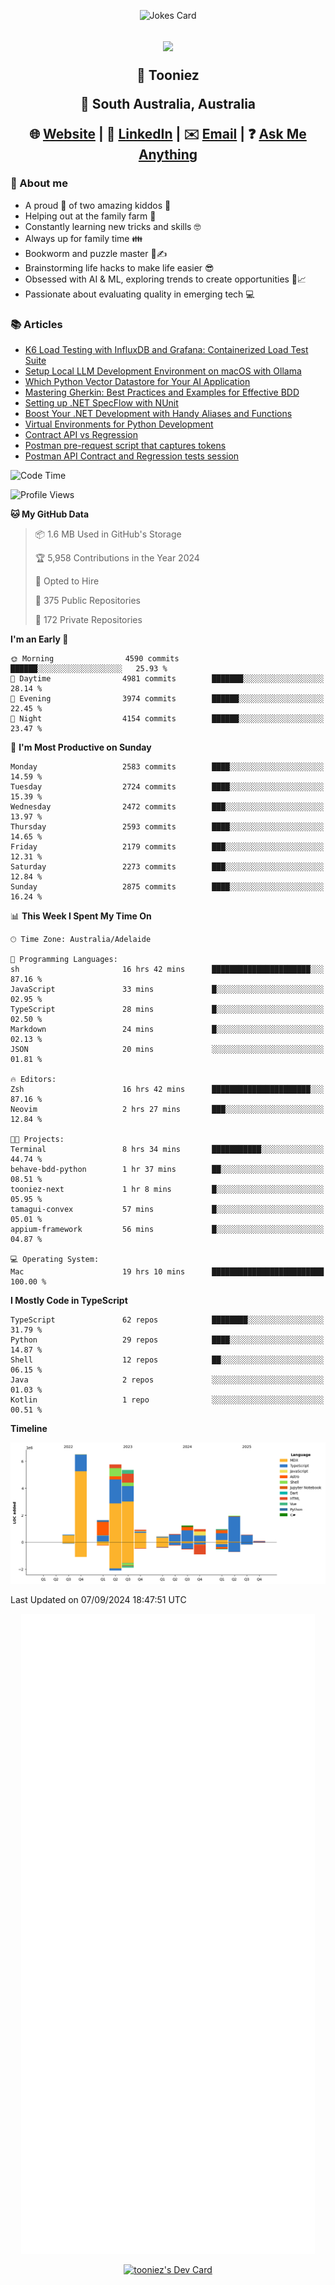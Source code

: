 
<p align="center">
  <img src="https://readme-jokes.vercel.app/api" alt="Jokes Card">
  <!-- Replace the URL if you want to use a different joke API or update the existing endpoint -->
</p>

<h2 align="center">

![](https://quotes-github-readme.vercel.app/api?type=horizontal&theme=catppuccin_mocha)

🤖 Tooniez

📍 South Australia, Australia

 🌐 [Website](https://tooniez-land.vercel.app) | 💼 [LinkedIn](https://www.linkedin.com/in/tonyluu888) | ✉️ [Email](mailto:tooni22@proton.me) | ❓ [Ask Me Anything](https://github.com/tooniez/ama/issues/new)


</h2>

### 🌟 About me

- A proud 🤴 of two amazing kiddos 💛
- Helping out at the family farm 🥒
- Constantly learning new tricks and skills 🤓
- Always up for family time 👪
- Bookworm and puzzle master 📘✍️
- Brainstorming life hacks to make life easier 😎
- Obsessed with AI & ML, exploring trends to create opportunities 🤖📈
- Passionate about evaluating quality in emerging tech 💻


### 📚 Articles 
<!-- ### 💡 Blog posts -->

<!-- BLOG-POST-LIST:START -->
- [K6 Load Testing with InfluxDB and Grafana: Containerized Load Test Suite](https://tooniez-land.vercel.app/post/qa-k6-grafana-influxdb/)
- [Setup Local LLM Development Environment on macOS with Ollama](https://tooniez-land.vercel.app/post/aiml-ollama-setup/)
- [Which Python Vector Datastore for Your AI Application](https://tooniez-land.vercel.app/post/aiml-python-vectordb-comparison/)
- [Mastering Gherkin: Best Practices and Examples for Effective BDD](https://tooniez-land.vercel.app/post/qa-gherkin-principles/)
- [Setting up .NET SpecFlow with NUnit](https://tooniez-land.vercel.app/post/qa-specflow-template/)
- [Boost Your .NET Development with Handy Aliases and Functions](https://tooniez-land.vercel.app/post/dev-dotnet-init/)
- [Virtual Environments for Python Development](https://tooniez-land.vercel.app/post/dev-python-venv/)
- [Contract API vs Regression](https://tooniez-land.vercel.app/post/qa-api-contract-vs-regression/)
- [Postman pre-request script that captures tokens](https://tooniez-land.vercel.app/post/qa-api-postman-create-pre-script/)
- [Postman API Contract and Regression tests session](https://tooniez-land.vercel.app/post/qa-api-postman-megaport/)
<!-- BLOG-POST-LIST:END -->


<!--START_SECTION:waka-->
![Code Time](http://img.shields.io/badge/Code%20Time-426%20hrs%2042%20mins-blue)

![Profile Views](http://img.shields.io/badge/Profile%20Views-0-blue)

**🐱 My GitHub Data** 

> 📦 1.6 MB Used in GitHub's Storage 
 > 
> 🏆 5,958 Contributions in the Year 2024
 > 
> 💼 Opted to Hire
 > 
> 📜 375 Public Repositories 
 > 
> 🔑 172 Private Repositories 
 > 
**I'm an Early 🐤** 

```text
🌞 Morning                4590 commits        ██████░░░░░░░░░░░░░░░░░░░   25.93 % 
🌆 Daytime                4981 commits        ███████░░░░░░░░░░░░░░░░░░   28.14 % 
🌃 Evening                3974 commits        ██████░░░░░░░░░░░░░░░░░░░   22.45 % 
🌙 Night                  4154 commits        ██████░░░░░░░░░░░░░░░░░░░   23.47 % 
```
📅 **I'm Most Productive on Sunday** 

```text
Monday                   2583 commits        ████░░░░░░░░░░░░░░░░░░░░░   14.59 % 
Tuesday                  2724 commits        ████░░░░░░░░░░░░░░░░░░░░░   15.39 % 
Wednesday                2472 commits        ███░░░░░░░░░░░░░░░░░░░░░░   13.97 % 
Thursday                 2593 commits        ████░░░░░░░░░░░░░░░░░░░░░   14.65 % 
Friday                   2179 commits        ███░░░░░░░░░░░░░░░░░░░░░░   12.31 % 
Saturday                 2273 commits        ███░░░░░░░░░░░░░░░░░░░░░░   12.84 % 
Sunday                   2875 commits        ████░░░░░░░░░░░░░░░░░░░░░   16.24 % 
```


📊 **This Week I Spent My Time On** 

```text
🕑︎ Time Zone: Australia/Adelaide

💬 Programming Languages: 
sh                       16 hrs 42 mins      ██████████████████████░░░   87.16 % 
JavaScript               33 mins             █░░░░░░░░░░░░░░░░░░░░░░░░   02.95 % 
TypeScript               28 mins             █░░░░░░░░░░░░░░░░░░░░░░░░   02.50 % 
Markdown                 24 mins             █░░░░░░░░░░░░░░░░░░░░░░░░   02.13 % 
JSON                     20 mins             ░░░░░░░░░░░░░░░░░░░░░░░░░   01.81 % 

🔥 Editors: 
Zsh                      16 hrs 42 mins      ██████████████████████░░░   87.16 % 
Neovim                   2 hrs 27 mins       ███░░░░░░░░░░░░░░░░░░░░░░   12.84 % 

🐱‍💻 Projects: 
Terminal                 8 hrs 34 mins       ███████████░░░░░░░░░░░░░░   44.74 % 
behave-bdd-python        1 hr 37 mins        ██░░░░░░░░░░░░░░░░░░░░░░░   08.51 % 
tooniez-next             1 hr 8 mins         █░░░░░░░░░░░░░░░░░░░░░░░░   05.95 % 
tamagui-convex           57 mins             █░░░░░░░░░░░░░░░░░░░░░░░░   05.01 % 
appium-framework         56 mins             █░░░░░░░░░░░░░░░░░░░░░░░░   04.87 % 

💻 Operating System: 
Mac                      19 hrs 10 mins      █████████████████████████   100.00 % 
```

**I Mostly Code in TypeScript** 

```text
TypeScript               62 repos            ████████░░░░░░░░░░░░░░░░░   31.79 % 
Python                   29 repos            ████░░░░░░░░░░░░░░░░░░░░░   14.87 % 
Shell                    12 repos            ██░░░░░░░░░░░░░░░░░░░░░░░   06.15 % 
Java                     2 repos             ░░░░░░░░░░░░░░░░░░░░░░░░░   01.03 % 
Kotlin                   1 repo              ░░░░░░░░░░░░░░░░░░░░░░░░░   00.51 % 
```



**Timeline**

![Lines of Code chart](https://raw.githubusercontent.com/tooniez/tooniez/main/assets/bar_graph.png)


 Last Updated on 07/09/2024 18:47:51 UTC
<!--END_SECTION:waka-->

<p align="center">
  <img src="https://github.com/tooniez/tooniez/blob/main/github-metrics.svg" alt="Metrics">
  <!-- Replace example.com with the actual URL hosting the image file -->
</p>

<div align="center"> <!-- Alternatively, you can use <div> instead of <p> -->
  <a href="https://app.daily.dev/tooniez">
    <img src="https://api.daily.dev/devcards/d6a644cd193c433b82938cbb12d7a689.png?r=hk4" width="400" alt="tooniez's Dev Card">
    <!-- Replace the API URL with the actual URL generated by daily.dev -->
    <!-- Provide alternative text for the image -->
  </a>
</div>